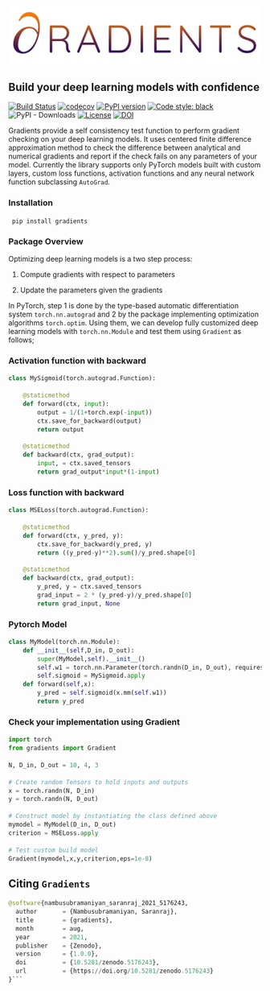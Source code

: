 <a href="url"><img src="https://raw.githubusercontent.com/Saran-nns/gradients/master/imgs/LOGO.jpg"></a>
## Build your deep learning models with confidence


[![Build Status](https://travis-ci.com/Saran-nns/gradients.svg?branch=main)](https://travis-ci.com/Saran-nns/gradients)
[![codecov](https://codecov.io/gh/Saran-nns/gradients/branch/main/graph/badge.svg)](https://codecov.io/gh/Saran-nns/gradients)
[![PyPI version](https://badge.fury.io/py/gradients.svg)](https://badge.fury.io/py/gradients)
[![Code style: black](https://img.shields.io/badge/code%20style-black-000000.svg)](https://github.com/psf/black)
![PyPI - Downloads](https://img.shields.io/pypi/dm/gradients.svg)
[![License](https://img.shields.io/badge/License-Apache%202.0-blue.svg)](https://opensource.org/licenses/Apache-2.0)
[![DOI](https://zenodo.org/badge/386222818.svg)](https://zenodo.org/badge/latestdoi/386222818)

Gradients provide a self consistency test function to perform gradient checking on your deep learning models. It uses centered finite difference approximation method to check the difference between analytical and numerical gradients and report if the check fails on any parameters of your model. Currently the library supports only PyTorch models built with custom layers, custom loss functions, activation functions and any neural network function subclassing `AutoGrad`.

### Installation

``` pip install gradients```

### Package Overview
Optimizing deep learning models is a two step process:

1. Compute gradients with respect to parameters

2. Update the parameters given the gradients

In PyTorch, step 1 is done by the type-based automatic differentiation system `torch.nn.autograd` and 2 by the package implementing optimization algorithms `torch.optim`. Using  them, we can develop fully customized deep learning models with `torch.nn.Module` and test them using `Gradient` as follows;

### Activation function with backward

```python
class MySigmoid(torch.autograd.Function):

    @staticmethod
    def forward(ctx, input):
        output = 1/(1+torch.exp(-input))
        ctx.save_for_backward(output)
        return output

    @staticmethod
    def backward(ctx, grad_output):
        input, = ctx.saved_tensors
        return grad_output*input*(1-input)
```

### Loss function with backward

```python
class MSELoss(torch.autograd.Function):

    @staticmethod
    def forward(ctx, y_pred, y):
        ctx.save_for_backward(y_pred, y)
        return ((y_pred-y)**2).sum()/y_pred.shape[0]

    @staticmethod
    def backward(ctx, grad_output):
        y_pred, y = ctx.saved_tensors
        grad_input = 2 * (y_pred-y)/y_pred.shape[0]
        return grad_input, None
```
### Pytorch Model

```python
class MyModel(torch.nn.Module):
    def __init__(self,D_in, D_out):
        super(MyModel,self).__init__()
        self.w1 = torch.nn.Parameter(torch.randn(D_in, D_out), requires_grad=True)
        self.sigmoid = MySigmoid.apply
    def forward(self,x):
        y_pred = self.sigmoid(x.mm(self.w1))
        return y_pred
```
### Check your implementation using Gradient

```python
import torch
from gradients import Gradient

N, D_in, D_out = 10, 4, 3

# Create random Tensors to hold inputs and outputs
x = torch.randn(N, D_in)
y = torch.randn(N, D_out)

# Construct model by instantiating the class defined above
mymodel = MyModel(D_in, D_out)
criterion = MSELoss.apply

# Test custom build model
Gradient(mymodel,x,y,criterion,eps=1e-8)

```


## Citing `Gradients`

```python
@software{nambusubramaniyan_saranraj_2021_5176243,
  author       = {Nambusubramaniyan, Saranraj},
  title        = {gradients},
  month        = aug,
  year         = 2021,
  publisher    = {Zenodo},
  version      = {1.0.0},
  doi          = {10.5281/zenodo.5176243},
  url          = {https://doi.org/10.5281/zenodo.5176243}
}```
